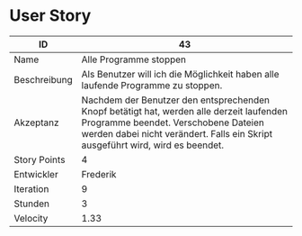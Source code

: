 # User Story

|ID          |43|
|-|-|
|Name        |Alle Programme stoppen|
|Beschreibung|Als Benutzer will ich die Möglichkeit haben alle laufende Programme zu stoppen.|
|Akzeptanz   |Nachdem der Benutzer den entsprechenden Knopf betätigt hat, werden alle derzeit laufenden Programme beendet. Verschobene Dateien werden dabei nicht verändert. Falls ein Skript ausgeführt wird, wird es beendet.| 
|Story Points|4|
|Entwickler  |Frederik|
|Iteration   |9|
|Stunden     |3|
|Velocity    |1.33|
